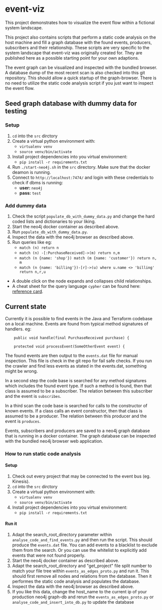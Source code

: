 # event-viz

This project demonstrates how to visualize the event flow within a fictional system landscape.

This project also contains scripts that perform a static code analysis on the host machine and fill a graph database with the 
found events, producers, subscribers and their relationship. 
These scripts are very specific to the system landscape that event-viz was originally created for.
They are published here as a possible starting point for your own adaptions.

The event graph can be visualized and inspected with the bundled browser.
A database dump of the most recent scan is also checked into this git repository.
This should allow a quick startup of the graph-browser.
There is no need to utilize the static code analysis script if you just want to inspect the event flow.


## Seed graph database with dummy data for testing

### Setup
1. `cd` into the `src` dirctory
2. Create a virtual python environment with:
   * `virtualenv venv`
   * `source venv/bin/activate`
3. Install project dependencies into you virtual environment:
   * `pip install -r requirements.txt`
4. Run `./start-neo4j.sh` in the `src` directory. Make sure that the docker deamon is running.
5. Connect to `http://localhost:7474/` and login with these credentials to check if dbms is running:
   * **user:** `neo4j`
   * **pass:** `test`

### Add dummy data
1. Check the script `populate_db_with_dummy_data.py` and change the hard coded lists and dictionaries to your liking.
2. Start the neo4j docker container as described above.
3. Run `populate_db_with_dummy_data.py`.
4. Inspect the data with the neo4j browser as described above.
5. Run queries like eg:
   * `match (n) return n`
   * `match (n) -[:PurchaseReceived]->(m) return n,m`
   * `match (n {name: 'shop'}) match (m {name: 'customer'}) return n, m`
   * `match (n {name: 'billing'})-[r]->(u) where u.name <> 'billing' return n,r,u`

* A double click on the node expands and collapses child relationships.
* A cheat sheet for the query language `cypher` can be found here: [reference card](https://neo4j.com/docs/cypher-refcard/current/).

## Current state

Currently it is possible to find events in the Java and Terraform codebase on a local machine. 
Events are found from typical method signatures of handlers.
eg:
```
    public void handle(final PurchaseReceived purchase) {
    
    protected void processEvent(SomeOtherEvent event) {
```
The found events are then output to the `events.dat` file for manual inspection. This file is check in the git repo
for fail safe checks. If you run the crawler and find less events as stated in the events.dat, something might be wrong.

In a second step the code base is searched for any method signatures which includes the found event type.
If such a method is found, then that class is assumed to be a subscriber.
The relation between this subscriber and the event is `subscribes`.

In a third scan the code base is searched for calls to the constructor of known events.
If a class calls an event constructor, then that class is assumed to be a producer.
The relation between this producer and the event is `produces`.

Events, subscribers and producers are saved to a neo4j graph database that is running in a docker container.
The graph database can be inspected with the bundled neo4j browser web application.
 

### How to run static code analysis

#### Setup
1. Check out every project that may be connected to the event bus (eg. Kinesis).
2. `cd` into the `src` dirctory
3. Create a virtual python environment with:
    * `virtualenv venv`
    * `source venv/bin/activate`
4. Install project dependencies into you virtual environment:
    * `pip install -r requirements.txt`

#### Run it
1. Adapt the search_root_directory  parameter  within `analyse_code_and_find_events.py` and then run the script. 
This should produce the `events.dat` file.
You can add events to a blacklist to exclude them from the search.
Or you can use the whitelist to explicitly add events that were not found properly.
2. Start the neo4j docker container as described above.
3. Adapt the search_root_directory and "get_project" file split number to match your file tree within `events_as_edges_proto.py` and run it.
This should first remove all nodes and relations from the database.
Then it performes the static code analysis and populates the database.
4. Inspect the data with the neo4j browser as described above.
5. If you like this data, change the host_name to the current ip of your production neo4j graph-db and rerun the `events_as_edges_proto.py` or `analyse_code_and_insert_into_db.py` to update the database
